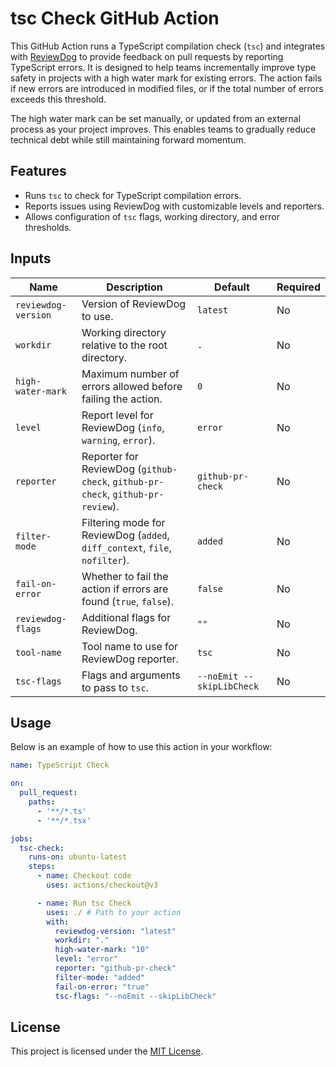 # tsc Check GitHub Action

This GitHub Action runs a TypeScript compilation check (`tsc`) and integrates with [ReviewDog](https://github.com/reviewdog/reviewdog) to provide feedback on pull requests by reporting TypeScript errors. It is designed to help teams incrementally improve type safety in projects with a high water mark for existing errors. The action fails if new errors are introduced in modified files, or if the total number of errors exceeds this threshold.

The high water mark can be set manually, or updated from an external process as your project improves. This enables teams to gradually reduce technical debt while still maintaining forward momentum.

## Features

- Runs `tsc` to check for TypeScript compilation errors.
- Reports issues using ReviewDog with customizable levels and reporters.
- Allows configuration of `tsc` flags, working directory, and error thresholds.

## Inputs

| Name                | Description                                                                 | Default                  | Required |
|---------------------|-----------------------------------------------------------------------------|--------------------------|----------|
| `reviewdog-version` | Version of ReviewDog to use.                                               | `latest`                 | No       |
| `workdir`           | Working directory relative to the root directory.                         | `.`                      | No       |
| `high-water-mark`   | Maximum number of errors allowed before failing the action.               | `0`                      | No       |
| `level`             | Report level for ReviewDog (`info`, `warning`, `error`).                  | `error`                  | No       |
| `reporter`          | Reporter for ReviewDog (`github-check`, `github-pr-check`, `github-pr-review`). | `github-pr-check`        | No       |
| `filter-mode`       | Filtering mode for ReviewDog (`added`, `diff_context`, `file`, `nofilter`). | `added`                  | No       |
| `fail-on-error`     | Whether to fail the action if errors are found (`true`, `false`).          | `false`                  | No       |
| `reviewdog-flags`   | Additional flags for ReviewDog.                                            | `""`                     | No       |
| `tool-name`         | Tool name to use for ReviewDog reporter.                                   | `tsc`                    | No       |
| `tsc-flags`         | Flags and arguments to pass to `tsc`.                                      | `--noEmit --skipLibCheck`| No       |

## Usage

Below is an example of how to use this action in your workflow:

```yaml
name: TypeScript Check

on:
  pull_request:
    paths:
      - '**/*.ts'
      - '**/*.tsx'

jobs:
  tsc-check:
    runs-on: ubuntu-latest
    steps:
      - name: Checkout code
        uses: actions/checkout@v3

      - name: Run tsc Check
        uses: ./ # Path to your action
        with:
          reviewdog-version: "latest"
          workdir: "."
          high-water-mark: "10"
          level: "error"
          reporter: "github-pr-check"
          filter-mode: "added"
          fail-on-error: "true"
          tsc-flags: "--noEmit --skipLibCheck"
```

## License

This project is licensed under the [MIT License](LICENSE).
